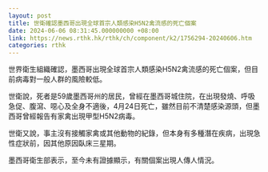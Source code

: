 ```yaml
---
layout: post
title: 世衛確認墨西哥出現全球首宗人類感染H5N2禽流感的死亡個案
date: 2024-06-06 08:31:45.000000000 +08:00
link: https://news.rthk.hk/rthk/ch/component/k2/1756294-20240606.htm
categories: rthk
---
```


世界衛生組織確認，墨西哥出現全球首宗人類感染H5N2禽流感的死亡個案，但目前病毒對一般人群的風險較低。

世衛說，死者是59歲墨西哥州的居民，曾經在墨西哥城住院，在出現發燒、呼吸急促、腹瀉、噁心及全身不適後，4月24日死亡，雖然目前不清楚感染源頭，但墨西哥曾經報告有家禽出現甲型H5N2病毒。

世衛又說，事主沒有接觸家禽或其他動物的紀錄，但本身有多種潛在疾病，出現急性症狀前，因其他原因臥床三星期。

墨西哥衛生部表示，至今未有證據顯示，有關個案出現人傳人情況。
